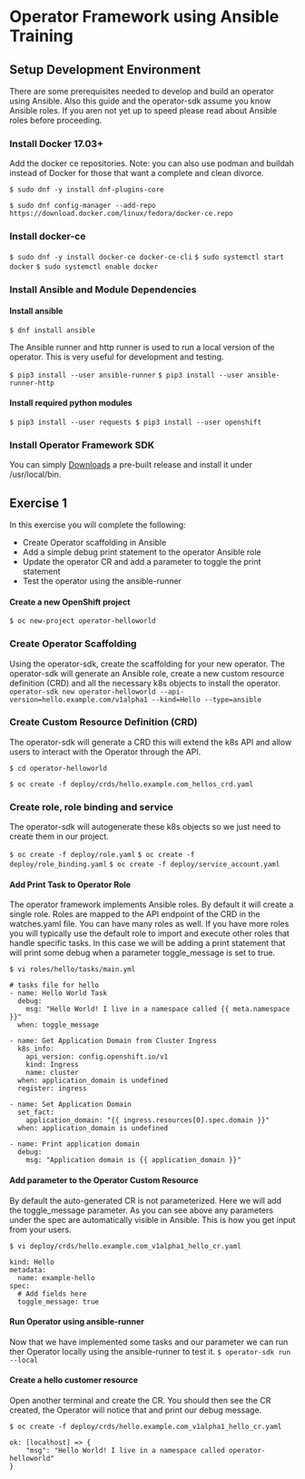# Operator Framework using Ansible Training

## Setup Development Environment
There are some prerequisites needed to develop and build an operator using Ansible. Also this guide and the operator-sdk assume you know Ansible roles. If you aren not yet up to speed please read about Ansible roles before proceeding.

### Install Docker 17.03+

Add the docker ce repositories. Note: you can also use podman and buildah instead of Docker for those that want a complete and clean divorce.

```$ sudo dnf -y install dnf-plugins-core```

```$ sudo dnf config-manager --add-repo https://download.docker.com/linux/fedora/docker-ce.repo```

### Install docker-ce

```$ sudo dnf -y install docker-ce docker-ce-cli```
```$ sudo systemctl start docker```
```$ sudo systemctl enable docker```

### Install Ansible and Module Dependencies

#### Install ansible

```$ dnf install ansible```

The Ansible runner and http runner is used to run a local version of the operator. This is very useful for development and testing.

```$ pip3 install --user ansible-runner```
```$ pip3 install --user ansible-runner-http```

#### Install required python modules

```$ pip3 install --user requests $ pip3 install --user openshift```

### Install Operator Framework SDK

You can simply [Downloads](https://github.com/operator-framework/operator-sdk/releases) a pre-built release and install it under /usr/local/bin.

## Exercise 1
In this exercise you will complete the following:
* Create Operator scaffolding in Ansible
* Add a simple debug print statement to the operator Ansible role
* Update the operator CR and add a parameter to toggle the print statement
* Test the operator using the ansible-runner

#### Create a new OpenShift project
```$ oc new-project operator-helloworld```

### Create Operator Scaffolding
Using the operator-sdk, create the scaffolding for your new operator. The operator-sdk will generate an Ansible role, create a new custom resource definition (CRD) and all the necessary k8s objects to install the operator.
``` operator-sdk new operator-helloworld --api-version=hello.example.com/v1alpha1 --kind=Hello --type=ansible```

### Create Custom Resource Definition (CRD)
The operator-sdk will generate a CRD this will extend the k8s API and allow users to interact with the Operator through the API.

```$ cd operator-helloworld```

```$ oc create -f deploy/crds/hello.example.com_hellos_crd.yaml```

### Create role, role binding and service
The operator-sdk will autogenerate these k8s objects so we just need to create them in our project.

```$ oc create -f deploy/role.yaml```
```$ oc create -f deploy/role_binding.yaml```
```$ oc create -f deploy/service_account.yaml```

#### Add Print Task to Operator Role
The operator framework implements Ansible roles. By default it will create a single role. Roles are mapped to the API endpoint of the CRD in the watches.yaml file. You can have many roles as well. If you have more roles you will typically use the default role to import and execute other roles that handle specific tasks. In this case we will be adding a print statement that will print some debug when a parameter toggle_message is set to true.

```$ vi roles/hello/tasks/main.yml```
```---
# tasks file for hello
- name: Hello World Task
  debug:
    msg: "Hello World! I live in a namespace called {{ meta.namespace }}"
  when: toggle_message

- name: Get Application Domain from Cluster Ingress
  k8s_info:
    api_version: config.openshift.io/v1
    kind: Ingress
    name: cluster
  when: application_domain is undefined
  register: ingress

- name: Set Application Domain
  set_fact:
    application_domain: "{{ ingress.resources[0].spec.domain }}"
  when: application_domain is undefined

- name: Print application domain
  debug:
    msg: "Application domain is {{ application_domain }}"
```
#### Add parameter to the Operator Custom Resource
By default the auto-generated CR is not parameterized. Here we will add the toggle_message parameter. As you can see above any parameters under the spec are automatically visible in Ansible. This is how you get input from your users.

```$ vi deploy/crds/hello.example.com_v1alpha1_hello_cr.yaml```

```apiVersion: hello.example.com/v1alpha1
kind: Hello
metadata:
  name: example-hello
spec:
  # Add fields here
  toggle_message: true
```

#### Run Operator using ansible-runner
Now that we have implemented some tasks and our parameter we can run ther Operator locally using the ansible-runner to test it. 
```$ operator-sdk run --local```

#### Create a hello customer resource
Open another terminal and create the CR. You should then see the CR created, the Operator will notice that and print our debug message.

```$ oc create -f deploy/crds/hello.example.com_v1alpha1_hello_cr.yaml```

```TASK [Hello World Task] ********************************
ok: [localhost] => {
    "msg": "Hello World! I live in a namespace called operator-helloworld"
}
```

